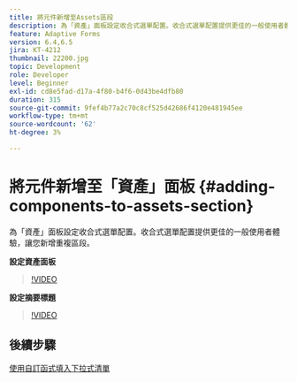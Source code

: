 ```yaml
---
title: 將元件新增至Assets區段
description: 為「資產」面板設定收合式選單配置。收合式選單配置提供更佳的一般使用者體驗，讓您新增重複區段。
feature: Adaptive Forms
version: 6.4,6.5
jira: KT-4212
thumbnail: 22200.jpg
topic: Development
role: Developer
level: Beginner
exl-id: cd8e5fad-d17a-4f80-b4f6-0d43be4dfb80
duration: 315
source-git-commit: 9fef4b77a2c70c8cf525d42686f4120e481945ee
workflow-type: tm+mt
source-wordcount: '62'
ht-degree: 3%

---
```


# 將元件新增至「資產」面板 {#adding-components-to-assets-section}

為「資產」面板設定收合式選單配置。收合式選單配置提供更佳的一般使用者體驗，讓您新增重複區段。

**設定資產面板**

>[!VIDEO](https://video.tv.adobe.com/v/22200?quality=12&learn=on)

**設定摘要標題**
>[!VIDEO](https://video.tv.adobe.com/v/28387?quality=12&learn=on)

## 後續步驟

[使用自訂函式填入下拉式清單](./using-custom-functions-and-code-editor.md)
